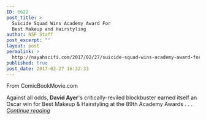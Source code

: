 ```yaml
---
ID: 6622
post_title: >
  Suicide Squad Wins Academy Award For
  Best Makeup and Hairstyling
author: NSF Staff
post_excerpt: ""
layout: post
permalink: >
  http://nayahscifi.com/2017/02/27/suicide-squad-wins-academy-award-for-best-makeup-and-hairstyling/
published: true
post_date: 2017-02-27 16:32:33
---
```

From ComicBookMovie.com

Against all odds, <strong>David Ayer</strong>'s critically-reviled blockbuster earned itself an Oscar win for Best Makeup &amp; Hairstyling at the 89th Academy Awards . . . <a href="https://www.comicbookmovie.com/suicide_squad/suicide-squad-wins-academy-award-for-best-makeup-hairstyling-a149241"><em>Continue reading</em></a>
